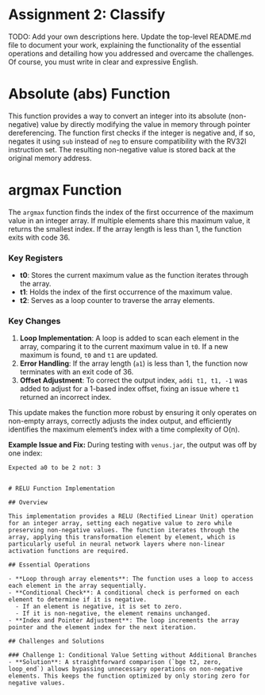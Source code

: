 # Assignment 2: Classify

TODO: Add your own descriptions here.
Update the top-level README.md file to document your work, explaining the functionality of the essential operations and detailing how you addressed and overcame the challenges. Of course, you must write in clear and expressive English.


# Absolute (abs) Function

This function provides a way to convert an integer into its absolute (non-negative) value by directly modifying the value in memory through pointer dereferencing. 
The function first checks if the integer is negative and, if so, negates it using `sub` instead of `neg` to ensure compatibility with the RV32I instruction set. The resulting non-negative value is stored back at the original memory address.


# argmax Function

The `argmax` function finds the index of the first occurrence of the maximum value in an integer array. If multiple elements share this maximum value, it returns the smallest index. If the array length is less than 1, the function exits with code 36.

### Key Registers

- **t0**: Stores the current maximum value as the function iterates through the array.
- **t1**: Holds the index of the first occurrence of the maximum value.
- **t2**: Serves as a loop counter to traverse the array elements.

### Key Changes

1. **Loop Implementation**: A loop is added to scan each element in the array, comparing it to the current maximum value in `t0`. If a new maximum is found, `t0` and `t1` are updated.
2. **Error Handling**: If the array length (`a1`) is less than 1, the function now terminates with an exit code of 36.
3. **Offset Adjustment**: To correct the output index, `addi t1, t1, -1` was added to adjust for a 1-based index offset, fixing an issue where `t1` returned an incorrect index. 

This update makes the function more robust by ensuring it only operates on non-empty arrays, correctly adjusts the index output, and efficiently identifies the maximum element’s index with a time complexity of O(n).

**Example Issue and Fix:**
During testing with `venus.jar`, the output was off by one index:  
```shell
Expected a0 to be 2 not: 3


# RELU Function Implementation

## Overview

This implementation provides a RELU (Rectified Linear Unit) operation for an integer array, setting each negative value to zero while preserving non-negative values. The function iterates through the array, applying this transformation element by element, which is particularly useful in neural network layers where non-linear activation functions are required.

## Essential Operations

- **Loop through array elements**: The function uses a loop to access each element in the array sequentially.
- **Conditional Check**: A conditional check is performed on each element to determine if it is negative.
  - If an element is negative, it is set to zero.
  - If it is non-negative, the element remains unchanged.
- **Index and Pointer Adjustment**: The loop increments the array pointer and the element index for the next iteration.

## Challenges and Solutions

### Challenge 1: Conditional Value Setting without Additional Branches
- **Solution**: A straightforward comparison (`bge t2, zero, loop_end`) allows bypassing unnecessary operations on non-negative elements. This keeps the function optimized by only storing zero for negative values.

